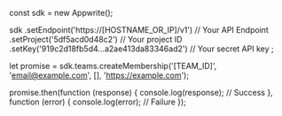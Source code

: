const sdk = new Appwrite();

sdk
    .setEndpoint('https://[HOSTNAME_OR_IP]/v1') // Your API Endpoint
    .setProject('5df5acd0d48c2') // Your project ID
    .setKey('919c2d18fb5d4...a2ae413da83346ad2') // Your secret API key
;

let promise = sdk.teams.createMembership('[TEAM_ID]', 'email@example.com', [], 'https://example.com');

promise.then(function (response) {
    console.log(response); // Success
}, function (error) {
    console.log(error); // Failure
});